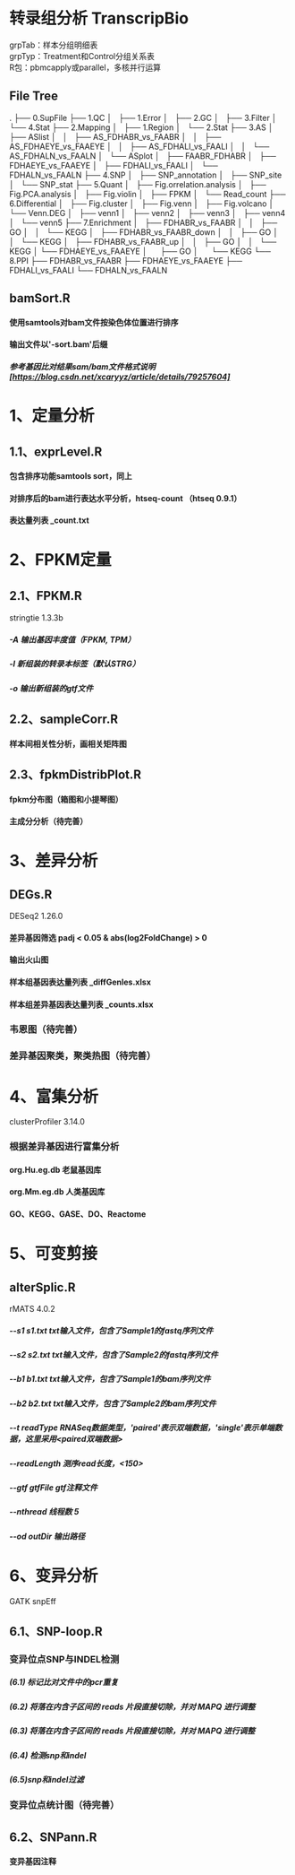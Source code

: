 # 转录组分析 TranscripBio

grpTab：样本分组明细表  
grpTyp：Treatment和Control分组关系表  
R包：pbmcapply或parallel，多核并行运算

## File Tree

.
├── 0.SupFile
├── 1.QC
│   ├── 1.Error
│   ├── 2.GC
│   ├── 3.Filter
│   └── 4.Stat
├── 2.Mapping
│   ├── 1.Region
│   └── 2.Stat
├── 3.AS
│   ├── ASlist
│   │   ├── AS_FDHABR_vs_FAABR
│   │   ├── AS_FDHAEYE_vs_FAAEYE
│   │   ├── AS_FDHALI_vs_FAALI
│   │   └── AS_FDHALN_vs_FAALN
│   └── ASplot
│       ├── FAABR_FDHABR
│       ├── FDHAEYE_vs_FAAEYE
│       ├── FDHALI_vs_FAALI
│       └── FDHALN_vs_FAALN
├── 4.SNP
│   ├── SNP_annotation
│   ├── SNP_site
│   └── SNP_stat
├── 5.Quant
│   ├── Fig.orrelation.analysis
│   ├── Fig.PCA.analysis
│   ├── Fig.violin
│   ├── FPKM
│   └── Read_count
├── 6.Differential
│   ├── Fig.cluster
│   ├── Fig.venn
│   ├── Fig.volcano
│   └── Venn.DEG
│       ├── venn1
│       ├── venn2
│       ├── venn3
│       ├── venn4
│       └── venn5
├── 7.Enrichment
│   ├── FDHABR_vs_FAABR
│   │   ├── GO
│   │   └── KEGG
│   ├── FDHABR_vs_FAABR_down
│   │   ├── GO
│   │   └── KEGG
│   ├── FDHABR_vs_FAABR_up
│   │   ├── GO
│   │   └── KEGG
│   └── FDHAEYE_vs_FAAEYE
│       ├── GO
│       └── KEGG
└── 8.PPI
    ├── FDHABR_vs_FAABR
    ├── FDHAEYE_vs_FAAEYE
    ├── FDHALI_vs_FAALI
    └── FDHALN_vs_FAALN








## bamSort.R
#### 使用samtools对bam文件按染色体位置进行排序
#### 输出文件以'-sort.bam'后缀
##### 参考基因比对结果sam/bam文件格式说明[https://blog.csdn.net/xcaryyz/article/details/79257604]

# 1、定量分析
## 1.1、exprLevel.R
#### 包含排序功能samtools sort，同上
#### 对排序后的bam进行表达水平分析，htseq-count （htseq 0.9.1）
#### 表达量列表 _count.txt


# 2、FPKM定量
## 2.1、FPKM.R
stringtie 1.3.3b
##### -A 输出基因丰度值（FPKM, TPM）
##### -l 新组装的转录本标签（默认STRG）
##### -o 输出新组装的gtf文件

## 2.2、sampleCorr.R
#### 样本间相关性分析，画相关矩阵图

## 2.3、fpkmDistribPlot.R
#### fpkm分布图（箱图和小提琴图）

#### 主成分分析（待完善）


# 3、差异分析
## DEGs.R
DESeq2 1.26.0
#### 差异基因筛选 padj < 0.05 & abs(log2FoldChange) > 0
#### 输出火山图
#### 样本组基因表达量列表 _diffGenles.xlsx
#### 样本组差异基因表达量列表 _counts.xlsx

### 韦恩图（待完善）
### 差异基因聚类，聚类热图（待完善）

# 4、富集分析
clusterProfiler 3.14.0
### 根据差异基因进行富集分析
#### org.Hu.eg.db 老鼠基因库
#### org.Mm.eg.db 人类基因库
#### GO、KEGG、GASE、DO、Reactome


# 5、可变剪接
## alterSplic.R
rMATS 4.0.2
##### --s1 s1.txt  txt输入文件，包含了Sample1的fastq序列文件
##### --s2 s2.txt  txt输入文件，包含了Sample2的fastq序列文件
##### --b1 b1.txt  txt输入文件，包含了Sample1的bam序列文件
##### --b2 b2.txt  txt输入文件，包含了Sample2的bam序列文件
##### --t  readType RNASeq数据类型，'paired'表示双端数据，'single'表示单端数据，这里采用<paired双端数据>
##### --readLength <int> 测序read长度，<150>
##### --gtf gtfFile gtf注释文件
##### --nthread 线程数 5
##### --od  outDir  输出路径


# 6、变异分析
GATK
snpEff
## 6.1、SNP-loop.R
### 变异位点SNP与INDEL检测
##### (6.1) 标记比对文件中的pcr重复
##### (6.2) 将落在内含子区间的 reads 片段直接切除，并对 MAPQ 进行调整
##### (6.3) 将落在内含子区间的 reads 片段直接切除，并对 MAPQ 进行调整
##### (6.4) 检测snp和indel
##### (6.5)snp和indel过滤

### 变异位点统计图（待完善）

## 6.2、SNPann.R
#### 变异基因注释





